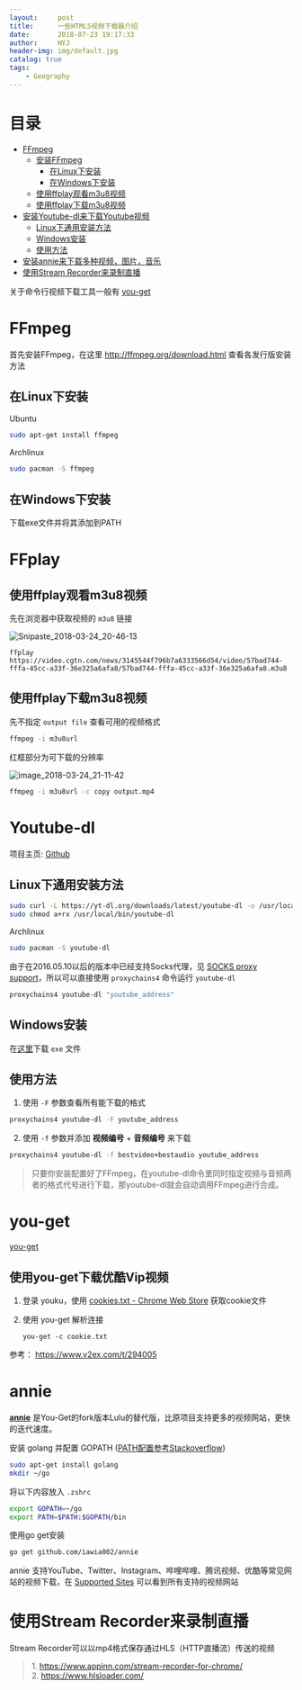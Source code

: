 ```yaml
---
layout:     post
title:      一些HTML5视频下载器介绍
date:       2018-07-23 19:17:33
author:     HYJ
header-img: img/default.jpg
catalog: true
tags:
	- Geography
---
```



# 目录
<!-- TOC -->

- [FFmpeg](#ffmpeg)
    - [安装FFmpeg](#安装ffmpeg)
        - [在Linux下安装](#在linux下安装)
        - [在Windows下安装](#在windows下安装)
    - [使用ffplay观看m3u8视频](#使用ffplay观看m3u8视频)
    - [使用ffplay下载m3u8视频](#使用ffplay下载m3u8视频)
- [安装Youtube-dl来下载Youtube视频](#安装youtube-dl来下载youtube视频)
    - [Linux下通用安装方法](#linux下通用安装方法)
    - [Windows安装](#windows安装)
    - [使用方法](#使用方法)
- [安装annie来下载多种视频，图片，音乐](#安装annie来下载多种视频图片音乐)
- [使用Stream Recorder来录制直播](#使用stream-recorder来录制直播)

<!-- /TOC -->


关于命令行视频下载工具一般有 [you-get](https://github.com/soimort/you-get)

# FFmpeg

首先安装FFmpeg，在这里 http://ffmpeg.org/download.html 查看各发行版安装方法

## 在Linux下安装
Ubuntu

```bash
sudo apt-get install ffmpeg
```

Archlinux

```bash
sudo pacman -S ffmpeg
```

## 在Windows下安装

下载exe文件并将其添加到PATH


# FFplay

## 使用ffplay观看m3u8视频

先在浏览器中获取视频的 `m3u8` 链接

![Snipaste_2018-03-24_20-46-13](https://huyinjiexyz-1251543717.cos.ap-shanghai.myqcloud.com/source/_posts/Linux%E4%B8%8B%E4%B8%80%E4%BA%9BHTML5%E8%A7%86%E9%A2%91%E4%B8%8B%E8%BD%BD%E5%99%A8%E4%BB%8B%E7%BB%8D/1.png)

```
ffplay https://video.cgtn.com/news/3145544f796b7a6333566d54/video/57bad744-fffa-45cc-a33f-36e325a6afa8/57bad744-fffa-45cc-a33f-36e325a6afa8.m3u8
```

## 使用ffplay下载m3u8视频

先不指定 `output file` 查看可用的视频格式

```bash
ffmpeg -i m3u8url
```

红框部分为可下载的分辨率

![image_2018-03-24_21-11-42](https://huyinjiexyz-1251543717.cos.ap-shanghai.myqcloud.com/source/_posts/Linux%E4%B8%8B%E4%B8%80%E4%BA%9BHTML5%E8%A7%86%E9%A2%91%E4%B8%8B%E8%BD%BD%E5%99%A8%E4%BB%8B%E7%BB%8D/2.png)

```bash
ffmpeg -i m3u8url -c copy output.mp4
```


# Youtube-dl

项目主页: [Github](https://github.com/rg3/youtube-dl)

## Linux下通用安装方法

```bash
sudo curl -L https://yt-dl.org/downloads/latest/youtube-dl -o /usr/local/bin/youtube-dl
sudo chmod a+rx /usr/local/bin/youtube-dl
```

Archlinux

```bash
sudo pacman -S youtube-dl
```

由于在2016.05.10以后的版本中已经支持Socks代理，见 [SOCKS proxy support](https://github.com/rg3/youtube-dl/issues/402#issuecomment-218187016)，所以可以直接使用 `proxychains4` 命令运行 `youtube-dl`

```bash
proxychains4 youtube-dl "youtube_address"
```

## Windows安装

在[这里](https://github.com/rg3/youtube-dl#installation)下载 `exe` 文件

## 使用方法

1. 使用 `-F` 参数查看所有能下载的格式

```bash
proxychains4 youtube-dl -F youtube_address
```

2. 使用 `-f` 参数并添加 **视频编号** + **音频编号** 来下载

```bash
proxychains4 youtube-dl -f bestvideo+bestaudio youtube_address
```

> 只要你安装配置好了FFmpeg，在youtube-dl命令里同时指定视频与音频两者的格式代号进行下载，那youtube-dl就会自动调用FFmpeg进行合成。


# you-get
[you-get](https://github.com/soimort/you-get)

## 使用you-get下载优酷Vip视频
1. 登录 youku，使用 [cookies.txt - Chrome Web Store](https://chrome.google.com/webstore/detail/cookiestxt/njabckikapfpffapmjgojcnbfjonfjfg?hl=en) 获取cookie文件

2. 使用 you-get 解析连接

    ```
    you-get -c cookie.txt
    ```   

参考： https://www.v2ex.com/t/294005


# annie

[**annie**](https://github.com/iawia002/annie) 是You-Get的fork版本Lulu的替代版，比原项目支持更多的视频网站，更快的迭代速度。

安装 golang 并配置 GOPATH ([PATH配置参考Stackoverflow](https://stackoverflow.com/questions/20628918/cannot-download-gopath-not-set?utm_medium=organic&utm_source=google_rich_qa&utm_campaign=google_rich_qa))

```bash
sudo apt-get install golang
mkdir ~/go
```

将以下内容放入 `.zshrc`

```bash
export GOPATH=~/go
export PATH=$PATH:$GOPATH/bin
```

使用go get安装

```bash
go get github.com/iawia002/annie
```

annie 支持YouTube、Twitter、Instagram、哔哩哔哩、腾讯视频、优酷等常见网站的视频下载，在 [Supported Sites](https://github.com/iawia002/annie#supported-sites) 可以看到所有支持的视频网站

# 使用Stream Recorder来录制直播
Stream Recorder可以以mp4格式保存通过HLS（HTTP直播流）传送的视频

> 1\. https://www.appinn.com/stream-recorder-for-chrome/  
> 2\. https://www.hlsloader.com/